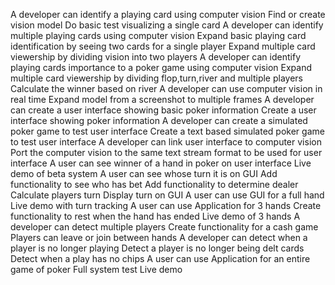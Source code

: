 A developer can identify a playing card using computer vision
Find or create vision model
Do basic test visualizing a single card
A developer can identify multiple playing cards using computer vision
Expand basic playing card identification by seeing two cards for a single player
Expand multiple card viewership by dividing vision into two players
A developer can identify playing cards importance to a poker game using computer vision
Expand multiple card viewership by dividing flop,turn,river and multiple players
Calculate the winner based on river
A developer can use computer vision in real time
Expand model from a screenshot to multiple frames
A developer can create a user interface showing basic poker information
Create a user interface showing poker information
A developer can create a simulated poker game to test user interface
Create a text based simulated poker game to test user interface
A developer can link user interface to computer vision
Port the computer vision to the same text stream format to be used for user interface
A user can see winner of a hand in poker on user interface
Live demo of beta system
A user can see whose turn it is on GUI
Add functionality to see who has bet 
Add functionality to determine dealer
Calculate players turn
Display turn on GUI
A user can use GUI for a full hand
Live demo with turn tracking
A user can use Application for 3 hands
Create functionality to rest when the hand has ended
Live demo of 3 hands
A developer can detect multiple players
Create functionality for a cash game
Players can leave or join between hands
A developer can detect when a player is no longer playing
Detect a player is no longer being delt cards
Detect when a play has no chips
A user can use Application for an entire game of poker
Full system test
Live demo 
